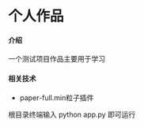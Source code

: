 # 个人作品 #

#### 介绍
一个测试项目作品主要用于学习

#### 相关技术
- paper-full.min粒子插件




根目录终端输入    python app.py         即可运行




